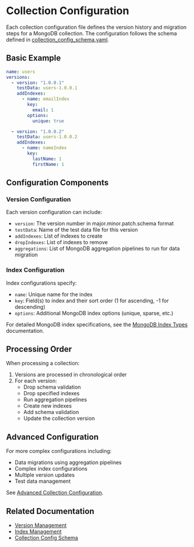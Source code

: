 # Collection Configuration

Each collection configuration file defines the version history and migration steps for a MongoDB collection. The configuration follows the schema defined in [collection_config_schema.yaml](./schemas/collection_config_schema.yaml).

## Basic Example

```yaml
name: users
versions:
  - version: "1.0.0.1"
    testData: users-1.0.0.1
    addIndexes:
      - name: emailIndex
        key:
          email: 1
        options:
          unique: true

  - version: "1.0.0.2"
    testData: users-1.0.0.2
    addIndexes:
      - name: nameIndex
        key:
          lastName: 1
          firstName: 1
```

## Configuration Components

### Version Configuration
Each version configuration can include:
- `version`: The version number in major.minor.patch.schema format
- `testData`: Name of the test data file for this version
- `addIndexes`: List of indexes to create
- `dropIndexes`: List of indexes to remove
- `aggregations`: List of MongoDB aggregation pipelines to run for data migration

### Index Configuration
Index configurations specify:
- `name`: Unique name for the index
- `key`: Field(s) to index and their sort order (1 for ascending, -1 for descending)
- `options`: Additional MongoDB index options (unique, sparse, etc.)

For detailed MongoDB index specifications, see the [MongoDB Index Types](https://www.mongodb.com/docs/manual/indexes/) documentation.

## Processing Order

When processing a collection:
1. Versions are processed in chronological order
2. For each version:
   - Drop schema validation
   - Drop specified indexes
   - Run aggregation pipelines
   - Create new indexes
   - Add schema validation
   - Update the collection version

## Advanced Configuration

For more complex configurations including:
- Data migrations using aggregation pipelines
- Complex index configurations
- Multiple version updates
- Test data management

See [Advanced Collection Configuration](advanced_collection_config.md).

## Related Documentation
- [Version Management](versioning.md)
- [Index Management](indexes.md)
- [Collection Config Schema](./schemas/collection_config_schema.yaml) 